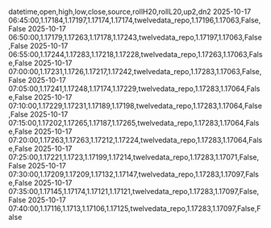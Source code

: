 datetime,open,high,low,close,source,rollH20,rollL20,up2,dn2
2025-10-17 06:45:00,1.17184,1.17197,1.17174,1.17174,twelvedata_repo,1.17196,1.17063,False,False
2025-10-17 06:50:00,1.17179,1.17263,1.17178,1.17243,twelvedata_repo,1.17197,1.17063,False,False
2025-10-17 06:55:00,1.17244,1.17283,1.17218,1.17228,twelvedata_repo,1.17263,1.17063,False,False
2025-10-17 07:00:00,1.17231,1.1726,1.17217,1.17242,twelvedata_repo,1.17283,1.17063,False,False
2025-10-17 07:05:00,1.17241,1.17248,1.17174,1.17229,twelvedata_repo,1.17283,1.17064,False,False
2025-10-17 07:10:00,1.17229,1.17231,1.17189,1.17198,twelvedata_repo,1.17283,1.17064,False,False
2025-10-17 07:15:00,1.17202,1.17265,1.17187,1.17265,twelvedata_repo,1.17283,1.17064,False,False
2025-10-17 07:20:00,1.17263,1.17263,1.17212,1.17224,twelvedata_repo,1.17283,1.17064,False,False
2025-10-17 07:25:00,1.17221,1.1723,1.17199,1.17214,twelvedata_repo,1.17283,1.17071,False,False
2025-10-17 07:30:00,1.17209,1.17209,1.17132,1.17147,twelvedata_repo,1.17283,1.17097,False,False
2025-10-17 07:35:00,1.17145,1.17174,1.17121,1.17121,twelvedata_repo,1.17283,1.17097,False,False
2025-10-17 07:40:00,1.17116,1.1713,1.17106,1.17125,twelvedata_repo,1.17283,1.17097,False,False
